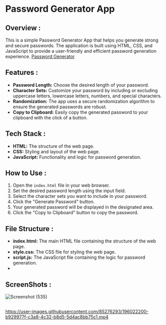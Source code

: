 # Password Generator App

## Overview :

This is a simple Password Generator App that helps you generate strong and secure passwords. The application is built using HTML, CSS, and JavaScript to provide a user-friendly and efficient password generation experience.
[Password Generator](https://jagrati1213.github.io/password-generator/)

## Features :

- **Password Length:** Choose the desired length of your password.
- **Character Sets:** Customize your password by including or excluding uppercase letters, lowercase letters, numbers, and special characters.
- **Randomization:** The app uses a secure randomization algorithm to ensure the generated passwords are robust.
- **Copy to Clipboard:** Easily copy the generated password to your clipboard with the click of a button.

## Tech Stack :

- **HTML:** The structure of the web page.
- **CSS:** Styling and layout of the web page.
- **JavaScript:** Functionality and logic for password generation.

## How to Use :

1. Open the `index.html` file in your web browser.
2. Set the desired password length using the input field.
3. Select the character sets you want to include in your password.
4. Click the "Generate Password" button.
5. Your generated password will be displayed in the designated area.
6. Click the "Copy to Clipboard" button to copy the password.

## File Structure :

- **index.html:** The main HTML file containing the structure of the web page.
- **style.css:** The CSS file for styling the web page.
- **script.js:** The JavaScript file containing the logic for password generation.
- 
## ScreenShots :
![Screenshot (535)](https://user-images.githubusercontent.com/85276293/196022133-0aab0519-af45-4b32-a10c-b937d1cd48af.png)
##
https://user-images.githubusercontent.com/85276293/196022200-b929977f-c3a8-4c32-b8d5-5d4ac8bb75c1.mp4


